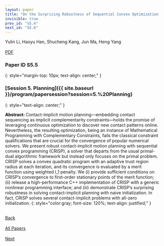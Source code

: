 ```yaml
---
layout: paper
title: "On the Surprising Robustness of Sequential Convex Optimization for Contact-Implicit Motion Planning"
invisible: true
prev_id: "S5.4"
next_id: "S5.6"
---
```

<div class="paper-authors">
  <div class="paper-author-box">
    <div class="paper-author-name">Yulin Li, Haoyu Han, Shucheng Kang, Jun Ma, Heng Yang</div>
    <div class="paper-author-uni"></div>
  </div>
</div>

<div class="paper-pdf-modern">
  <div class="paper-menu-icon">
    <a href="https://www.roboticsproceedings.org/rss25/p199.pdf" title="Download PDF" target="_blank">
      <i class="fa fa-file-pdf-o"></i><br>
      <span class="paper-menu-label">PDF</span>
    </a>
  </div>
</div>

### Paper ID S5.5
{: style="margin-top: 10px; text-align: center;" }

### [Session 5. Planning]({{ site.baseurl }}/program/papersession?session=5.%20Planning)
{: style="text-align: center;" }

<b style="color: black;">Abstract: </b>Contact-implicit motion planning—embedding contact sequencing as implicit complementarity constraints—holds the promise of leveraging continuous optimization to discover new contact patterns online. Nevertheless, the resulting optimization, being an instance of Mathematical Programming with Complementary Constraints, fails the classical constraint qualifications that are crucial for the convergence of popular numerical solvers. We present robust contact-implicit motion planning with sequential convex programming (CRISP), a solver that departs from the usual primal-dual algorithmic framework but instead only focuses on the primal problem. CRISP solves a convex quadratic program with an adaptive trust region radius at each iteration, and its convergence is evaluated by a merit function using weighted l_1 penalty. We (i) provide sufficient conditions on CRISP’s convergence to first-order stationary points of the merit function; (ii) release a high-performance C++ implementation of CRISP with a generic nonlinear programming interface; and (iii) demonstrate CRISP’s surprising robustness in solving contact-implicit planning with naive initialization. In fact, CRISP solves several contact-implicit problems with all-zero initialization.
{: style="color:gray; font-size: 120%; text-align: justified;" }

<div class="paper-menu">
  <div class="paper-menu-inner">
    <a href="{{ site.baseurl }}/program/papers/S5.4/" title="Previous Paper">
            <div class="paper-menu-icon">
                <i class="fa fa-chevron-left"></i><br>
                <span class="paper-menu-label">Back</span>
            </div>
        </a>
    <a href="{{ site.baseurl }}/program/papers" title="All Papers">
      <div class="paper-menu-icon">
        <i class="fa fa-list"></i><br>
        <span class="paper-menu-label">All Papers</span>
      </div>
    </a>
    <a href="{{ site.baseurl }}/program/papers/S5.6/" title="Next Paper">
            <div class="paper-menu-icon">
                <i class="fa fa-chevron-right"></i><br>
                <span class="paper-menu-label">Next</span>
            </div>
        </a>
  </div>
</div>
